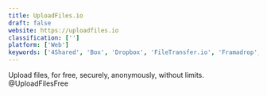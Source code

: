 ```yaml
---
title: UploadFiles.io
draft: false 
website: https://uploadfiles.io
classification: ['']
platform: ['Web']
keywords: ['4Shared', 'Box', 'Dropbox', 'FileTransfer.io', 'Framadrop', 'Ge.tt', 'HDDBUNKER', 'Jirafeau', 'Jumpshare', 'MediaFire', 'Mega', 'Send Anywhere', 'Smash', 'Tresorit Send', 'Volafile', 'XOR Drive', 'Xender', 'bifile cloud filesharing', 'justbeamit', 'pyget', 'reep.io']
---
```

Upload files, for free, securely, anonymously, without limits. @UploadFilesFree